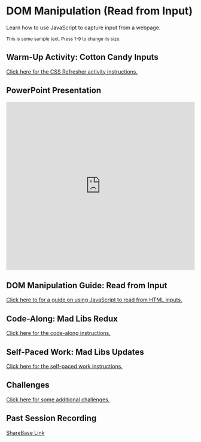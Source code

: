 # DOM Manipulation (Read from Input)
Learn how to use JavaScript to capture input from a webpage.

<style>
        .text {
            font-size: 12px;
        }
    </style>

<div class="text" id="text">
        This is some sample text. Press 1-9 to change its size.
    </div>
<script>
document.addEventListener('keydown', function(event) {
    if (event.key >= '1' && event.key <= '9') {
        const textSize = (event.key * 2)+10; 
        const textElement = document.getElementById('text');
        textElement.style.fontSize = textSize + 'px';
    }
});

</script>

## Warm-Up Activity: Cotton Candy Inputs
[Click here for the CSS Refresher activity instructions.](WarmUp.md)

## PowerPoint Presentation
<iframe src='https://view.officeapps.live.com/op/embed.aspx?src=https://hylandtechclub.com/web-102/DomManipulation/DomManipulationIntro.pptx' width='100%' height='450px' frameborder='0'></iframe>

## DOM Manipulation Guide: Read from Input
[Click here to for a guide on using JavaScript to read from HTML inputs.](DomManipulationReadFromInput.md)

## Code-Along: Mad Libs Redux
[Click here for the code-along instructions.](MadLibsCodeAlong.md)

## Self-Paced Work: Mad Libs Updates
[Click here for the self-paced work instructions.](SelfPacedWork.md)

## Challenges
[Click here for some additional challenges.](Challenges.md)

## Past Session Recording
[ShareBase Link](https://app.sharebase.com/#/document/10192850/share/3-eH--eEKVFvNS1Cj4LyCuzqJ1d3LM)
